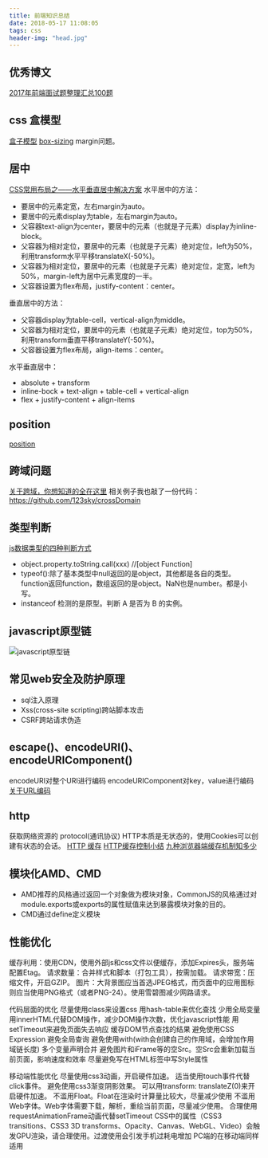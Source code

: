 ```yaml
---
title: 前端知识总结
date: 2018-05-17 11:08:05
tags: css
header-img: "head.jpg"
---
```


## 优秀博文
[2017年前端面试题整理汇总100题](https://blog.csdn.net/kebi007/article/details/54882425)

## css 盒模型
[盒子模型](https://developer.mozilla.org/zh-CN/docs/Web/CSS/CSS_Box_Model/Introduction_to_the_CSS_box_model)
[box-sizing](https://developer.mozilla.org/zh-CN/docs/Web/CSS/box-sizing)
margin问题。

## 居中
[CSS常用布局之——水平垂直居中解决方案](https://blog.csdn.net/hf123lsk/article/details/71082089)
水平居中的方法：
- 要居中的元素定宽，左右margin为auto。
- 要居中的元素display为table，左右margin为auto。
- 父容器text-align为center，要居中的元素（也就是子元素）display为inline-block。
- 父容器为相对定位，要居中的元素（也就是子元素）绝对定位，left为50%，利用transform水平平移translateX(-50%)。
- 父容器为相对定位，要居中的元素（也就是子元素）绝对定位，定宽，left为50%，margin-left为居中元素宽度的一半。
- 父容器设置为flex布局，justify-content：center。

垂直居中的方法：
- 父容器display为table-cell，vertical-align为middle。
- 父容器为相对定位，要居中的元素（也就是子元素）绝对定位，top为50%，利用transform垂直平移translateY(-50%)。
- 父容器设置为flex布局，align-items：center。

水平垂直居中：
- absolute + transform
- inline-bock + text-align + table-cell + vertical-align
- flex + justify-content + align-items

## position
[position](https://developer.mozilla.org/zh-CN/docs/Web/CSS/position)

## 跨域问题
[关于跨域，你想知道的全在这里](https://zhuanlan.zhihu.com/p/25778815)
相关例子我也敲了一份代码：https://github.com/123sky/crossDomain

## 类型判断
[js数据类型的四种判断方式](https://www.cnblogs.com/onepixel/p/5126046.html)
- object.property.toString.call(xxx) //[object Function]
- typeof():除了基本类型中null返回的是object，其他都是各自的类型。function返回function，数组返回的是object。NaN也是number。都是小写。
- instanceof 检测的是原型。判断 A 是否为 B 的实例。

## javascript原型链
![javascript原型链](prototype.jpg)

## 常见web安全及防护原理
- sql注入原理
- Xss(cross-site scripting)跨站脚本攻击
- CSRF跨站请求伪造

## escape()、encodeURI()、encodeURIComponent()
encodeURI对整个URI进行编码
encodeURIComponent对key，value进行编码
[关于URL编码](http://www.ruanyifeng.com/blog/2010/02/url_encoding.html)

## http
获取网络资源的 protocol(通讯协议)
HTTP本质是无状态的，使用Cookies可以创建有状态的会话。
[HTTP 缓存](https://developers.google.com/web/fundamentals/performance/optimizing-content-efficiency/http-caching?hl=zh-cn)
[HTTP缓存控制小结](http://imweb.io/topic/5795dcb6fb312541492eda8c)
[九种浏览器端缓存机制知多少](http://jixianqianduan.com/frontend-javascript/2015/12/28/nine-browser-cache-methods.html)

## 模块化AMD、CMD
- AMD推荐的风格通过返回一个对象做为模块对象，CommonJS的风格通过对module.exports或exports的属性赋值来达到暴露模块对象的目的。
- CMD通过define定义模块

## 性能优化
缓存利用：使用CDN，使用外部js和css文件以便缓存，添加Expires头，服务端配置Etag。
请求数量：合并样式和脚本（打包工具），按需加载。
请求带宽：压缩文件，开启GZIP。
图片：大背景图应当首选JPEG格式，而页面中的应用图标则应当使用PNG格式（或者PNG-24）。使用雪碧图减少网路请求。

代码层面的优化
尽量使用class来设置css
用hash-table来优化查找
少用全局变量
用innerHTML代替DOM操作，减少DOM操作次数，优化javascript性能
用setTimeout来避免页面失去响应
缓存DOM节点查找的结果
避免使用CSS Expression
避免全局查询
避免使用with(with会创建自己的作用域，会增加作用域链长度)
多个变量声明合并
避免图片和iFrame等的空Src。空Src会重新加载当前页面，影响速度和效率
尽量避免写在HTML标签中写Style属性

移动端性能优化
尽量使用css3动画，开启硬件加速。
适当使用touch事件代替click事件。
避免使用css3渐变阴影效果。
可以用transform: translateZ(0)来开启硬件加速。
不滥用Float。Float在渲染时计算量比较大，尽量减少使用
不滥用Web字体。Web字体需要下载，解析，重绘当前页面，尽量减少使用。
合理使用requestAnimationFrame动画代替setTimeout
CSS中的属性（CSS3 transitions、CSS3 3D transforms、Opacity、Canvas、WebGL、Video）会触发GPU渲染，请合理使用。过渡使用会引发手机过耗电增加
PC端的在移动端同样适用